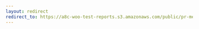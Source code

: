 ```yaml
---
layout: redirect
redirect_to: https://a8c-woo-test-reports.s3.amazonaws.com/public/pr-merge/43423/e2e/index.html
---
```

